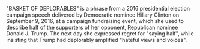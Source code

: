 "BASKET OF DEPLORABLES" is a phrase from a 2016 presidential election campaign speech delivered by Democratic nominee Hillary Clinton on September 9, 2016, at a campaign fundraising event, which she used to describe half of the supporters of her opponent, Republican nominee Donald J. Trump. The next day she expressed regret for "saying half", while insisting that Trump had deplorably amplified "hateful views and voices".
